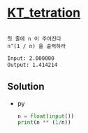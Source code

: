 # [KT_tetration](https://open.kattis.com/problems/tetration)

```en

```

```kr
첫 줄에 n 이 주어진다
n^(1 / n) 을 출력하라
```

```txt
Input: 2.000000
Output: 1.414214
```

## Solution

* py

  ```py
  n = float(input())
  print(n ** (1/n))
  ```
